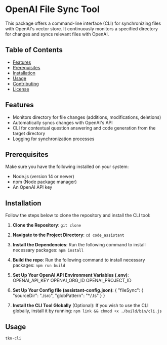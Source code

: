 # OpenAI File Sync Tool

This package offers a command-line interface (CLI) for synchronizing files with OpenAI's vector store. It continuously monitors a specified directory for changes and syncs relevant files with OpenAI.

## Table of Contents

- [Features](#features)
- [Prerequisites](#prerequisites)
- [Installation](#installation)
- [Usage](#usage)
- [Contributing](#contributing)
- [License](#license)

## Features

- Monitors directory for file changes (additions, modifications, deletions)
- Automatically syncs changes with OpenAI's API
- CLI for contextual question answering and code generation from the target directory
- Logging for synchronization processes

## Prerequisites

Make sure you have the following installed on your system:

- Node.js (version 14 or newer)
- npm (Node package manager)
- An OpenAI API key

## Installation

Follow the steps below to clone the repository and install the CLI tool:

1. **Clone the Repository**:
   `git clone`

2. **Navigate to the Project Directory**:
   `cd code_assistant`

3. **Install the Dependencies**:
   Run the following command to install necessary packages:
   `npm install`

4. **Build the repo**:
   Run the following command to install necessary packages:
   `npm run build`

5. **Set Up Your OpenAI API Environment Variables (.env)**:
   OPENAI_API_KEY
   OPENAI_ORG_ID
   OPENAI_PROJECT_ID

6. **Set Up Your Config file (assistant-config.json)**:
   {
   "fileSync": {
   "sourceDir": "./src",
   "globPattern": "\*_/_.ts"
   }
   }

7. **Install the CLI Tool Globally** (Optional):
   If you wish to use the CLI globally, install it by running:
   `npm link && chmod +x ./build/bin/cli.js`

## Usage

`tkn-cli`
